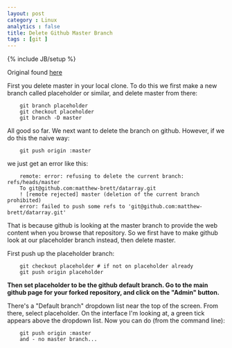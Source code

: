 ```yaml
---
layout: post
category : Linux 
analytics : false
title: Delete Github Master Branch 
tags : [git ]
---
```

{% include JB/setup %}

Original found [here](https://github.com/matthew-brett/pydagogue/blob/master/gh_delete_master.rst) 

First you delete master in your local clone. To do this we first make a new branch called placeholder or similar, and delete master from there:

		git branch placeholder
		git checkout placeholder
		git branch -D master

All good so far. We next want to delete the branch on github. However, if we do this the naive way:

		git push origin :master

we just get an error like this:

		remote: error: refusing to delete the current branch: refs/heads/master
		To git@github.com:matthew-brett/datarray.git
		! [remote rejected] master (deletion of the current branch prohibited)
		error: failed to push some refs to 'git@github.com:matthew-brett/datarray.git'

That is because github is looking at the master branch to provide the web content when you browse that repository. So we first have to make github look at our placeholder branch instead, then delete master.

First push up the placeholder branch:

		git checkout placeholder # if not on placeholder already
		git push origin placeholder

**Then set placeholder to be the github default branch. Go to the main github page for your forked repository, and click on the "Admin" button.**

There's a "Default branch" dropdown list near the top of the screen. From there, select placeholder. On the interface I'm looking at, a green tick appears above the dropdown list. Now you can do (from the command line):

		git push origin :master
		and - no master branch...


